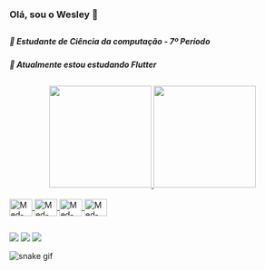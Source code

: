 ### Olá, sou o Wesley 👋

##

##### 📝 Estudante de Ciência da computação - 7º Período
##### 🔭 Atualmente estou estudando Flutter

##

<div align="center">
  <a href="https://github.com/MedeirosWesley">
  <img height="180em" src="https://github-readme-stats.vercel.app/api?username=MedeirosWesley&show_icons=true&theme=cobalt&include_all_commits=true&count_private=true"/>
  <img height="180em" src="https://github-readme-stats.vercel.app/api/top-langs/?username=MedeirosWesley&layout=compact&langs_count=7&theme=cobalt"/>
</div>
<div style="display: inline_block"><br>
  <img align="center" alt="Med-Flutter" height="30" width="40" src="https://cdn.jsdelivr.net/gh/devicons/devicon/icons/flutter/flutter-original.svg">
  <img align="center" alt="Med-Python" height="30" width="40" src="https://cdn.jsdelivr.net/gh/devicons/devicon/icons/python/python-original.svg">
  <img align="center" alt="Med-Java" height="30" width="40" src="https://cdn.jsdelivr.net/gh/devicons/devicon/icons/java/java-original.svg">
  <img align="center" alt="Med-Dart" height="30" width="40" src="https://cdn.jsdelivr.net/gh/devicons/devicon/icons/dart/dart-original.svg">
</div>
  
  ##
 
<div> 

  <a href="https://www.instagram.com/wesley_medeiros3" target="_blank"><img src="https://img.shields.io/badge/-Instagram-%23E4405F?style=for-the-badge&logo=instagram&logoColor=white" target="_blank"></a>
  <a href = "mailto:wesleymcruz03@gmail.com"><img src="https://img.shields.io/badge/-Gmail-%23333?style=for-the-badge&logo=gmail&logoColor=white" target="_blank"></a>
  <a href="https://www.linkedin.com/in/wesleycruz3" target="_blank"><img src="https://img.shields.io/badge/-LinkedIn-%230077B5?style=for-the-badge&logo=linkedin&logoColor=white" target="_blank"></a> 
 

 
</div>

![snake gif](https://github.com/MedeirosWesley/MedeirosWesley/blob/output/github-contribution-grid-snake.gif)
